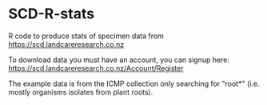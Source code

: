 # SCD-R-stats
R code to produce stats of specimen data from https://scd.landcareresearch.co.nz

To download data you must have an account, you can signup here: https://scd.landcareresearch.co.nz/Account/Register

The example data is from the ICMP collection only searching for "root*" (i.e. mostly organisms isolates from plant roots).
